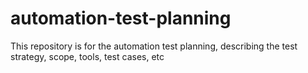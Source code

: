 # automation-test-planning
This repository is for the automation test planning, describing the test strategy, scope, tools, test cases, etc
